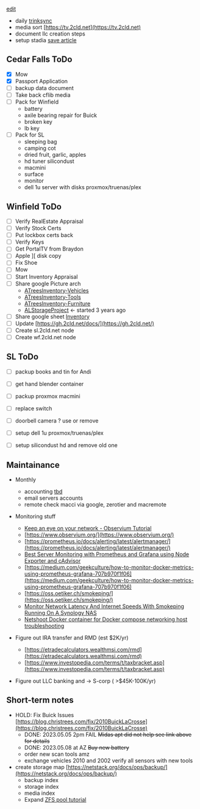 [edit](https://github.com/christrees/wip/edit/main/README.md)

- daily [trinksync](https://gitea.trink.com/cat/trinkcatchat)
- media sort [https://tv.2cld.net](https://tv.2cld.net)
- document llc creation steps
- setup stadia [save article](https://www.theverge.com/23559284/google-stadia-controller-bluetooth-mode-how-to)

## Cedar Falls ToDo
- [x] Mow
- [x] Passport Application
- [ ] backup data document
- [ ] Take back cflib media
- [ ] Pack for Winfield
  - battery
  - axile bearing repair for Buick
  - broken key
  - lb key
- [ ] Pack for SL
  - sleeping bag
  - camping cot
  - dried fruit, garlic, apples
  - hd tuner silicondust
  - macmini
  - surface
  - monitor
  - dell 1u server with disks proxmox/truenas/plex
      
## Winfield ToDo
- [ ] Verify RealEstate Appraisal
- [ ] Verify Stock Certs
- [ ] Put lockbox certs back
- [ ] Verify Keys
- [ ] Get PortalTV from Braydon
- [ ] Apple ][ disk copy
- [ ] Fix Shoe
- [ ] Mow
- [ ] Start Inventory Appraisal
- [ ] Share google Picture arch
  - [ATreesInventory-Vehicles](https://photos.app.goo.gl/iRtCmhMinQegmbYf6)
  - [ATreesInventory-Tools]()
  - [ATreesInventory-Furniture](https://photos.app.goo.gl/waKUfjM7TZVsJ8Bh8)
  - [ALStorageProject](https://photos.app.goo.gl/j7qVmphV8Mpxem5p7) <- started 3 years ago
- [ ] Share google sheet [Inventory](https://docs.google.com/spreadsheets/d/1DKb3lPvvxENL9s3Xo8LNtRDORzgJTz41veKOQpennk4/edit#gid=1996244136)
- [ ] Update [https://gh.2cld.net/docs/](https://gh.2cld.net/)
- [ ] Create sl.2cld.net node
- [ ] Create wf.2cld.net node

## SL ToDo
- [ ] packup books and tin for Andi
- [ ] get hand blender container
- [ ] packup proxmox macmini
- [ ] replace switch
- [ ] doorbell camera ? use or remove
- [ ] setup dell 1u proxmox/truenas/plex
- [ ] setup silicondust hd and remove old one


## Maintainance
- Monthly
  - accounting [tbd]()
  - email servers accounts
  - remote check macci via google, zerotier and macremote

- Monitoring stuff
  - [Keep an eye on your network - Observium Tutorial](https://www.youtube.com/watch?v=1rKRrFVXAgU&t=1110s)
  - [https://www.observium.org/](https://www.observium.org/)
  - [https://prometheus.io/docs/alerting/latest/alertmanager/](https://prometheus.io/docs/alerting/latest/alertmanager/)
  - [Best Server Monitoring with Prometheus and Grafana using Node Exporter and cAdvisor](https://www.youtube.com/watch?v=RAqMP_NnGec)
  - [https://medium.com/geekculture/how-to-monitor-docker-metrics-using-prometheus-grafana-707b970f1f06](https://medium.com/geekculture/how-to-monitor-docker-metrics-using-prometheus-grafana-707b970f1f06)
  - [https://oss.oetiker.ch/smokeping/](https://oss.oetiker.ch/smokeping/)
  - [Monitor Network Latency And Internet Speeds With Smokeping Running On A Synology NAS](https://www.youtube.com/watch?v=c4kw_Fcdmj4)
  - [Netshoot Docker container for Docker compose networking host troubleshooting](https://www.youtube.com/watch?v=wqtEUFDdZXU)

- Figure out IRA transfer and RMD (est $2K/yr) 
  - [https://etradecalculators.wealthmsi.com/rmd](https://etradecalculators.wealthmsi.com/rmd)
  - [https://www.investopedia.com/terms/t/taxbracket.asp](https://www.investopedia.com/terms/t/taxbracket.asp)
- Figure out LLC banking and -> S-corp ( >$45K-100K/yr)

## Short-term notes
- HOLD: Fix Buick Issues [https://blog.christrees.com/fix/2010BuickLaCrosse](https://blog.christrees.com/fix/2010BuickLaCrosse)
  - DONE: 2023.05.05 2pm FAIL ~~Midas apt did not help see link above for details~~
  - DONE: 2023.05.08 at AZ ~~Buy new battery~~
  - order new scan tools amz
  - exchange vehicles 2010 and 2002 verify all sensors with new tools
- create storage map [https://netstack.org/docs/ops/backup/](https://netstack.org/docs/ops/backup/)
  - backup index
  - storage index
  - media index 
  - Expand [ZFS pool tutorial](https://www.youtube.com/watch?v=11bWnvCwTOU)
